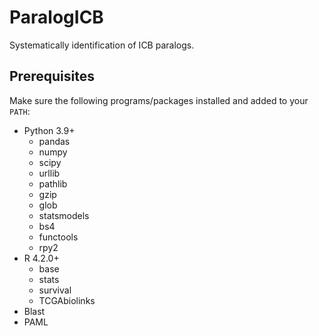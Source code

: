 # ParalogICB
Systematically identification of ICB paralogs.

##  Prerequisites
Make sure the following programs/packages installed and added to your `PATH`:
- Python 3.9+
  - pandas
  - numpy
  - scipy
  - urllib
  - pathlib
  - gzip
  - glob
  - statsmodels
  - bs4
  - functools
  - rpy2
- R 4.2.0+
  - base
  - stats
  - survival
  - TCGAbiolinks
- Blast
- PAML
